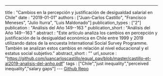 ---
title : "Cambios en la percepción y justificación de desigualdad salarial en Chile"
date : "2019-01-01"
authors : ["Juan-Carlos Castillo", "Francisco Meneses", "Julio Iturra", "Luis Maldonado"]
publication_types : ["2"]
publication : "Análisis del Año 149--163 "
publication_short : "Análisis del Año 149--163 "
abstract : "Este artículo analiza los cambios en percepción  y justificación de la desigualdad económica en Chile entre 1999 y 2019 utilizando datos de la encuesta International Social Survey Programme.  También se analizan estos cambios en relación al nivel educacional y el estatus social subjetivo."
abstract_short : ""
url_source : "https://github.com/juancarloscastillo/equal_pay/blob/master/castillo-et-al2019-analisis-del-anho.pdf"
tags : ["Chile","just inequality","perceived inequality","salary gaps"]
--- [Github Repo](https://github.com/justicia-distributiva/chile-ISSP-gaps-1999-2019)

